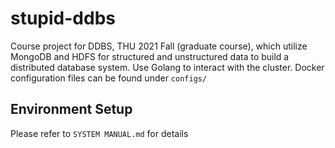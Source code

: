 # stupid-ddbs
Course project for DDBS, THU 2021 Fall (graduate course), which utilize MongoDB and HDFS for structured and unstructured data to build a distributed database system. Use Golang to interact with the cluster.
Docker configuration files can be found under `configs/`

## Environment Setup
Please refer to `SYSTEM MANUAL.md` for details

